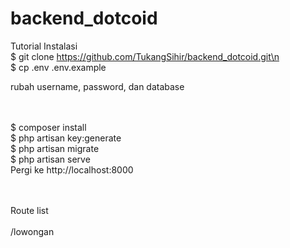 # backend_dotcoid
Tutorial Instalasi<br>
    $ git clone https://github.com/TukangSihir/backend_dotcoid.git\n<br>
    $ cp .env .env.example<br>
        <p>rubah username, password, dan database</p><br>        
    $ composer install<br>
    $ php artisan key:generate<br>
    $ php artisan migrate<br>
    $ php artisan serve<br>
    Pergi ke http://localhost:8000<br>
    
<br>
<br>
Route list<br>
<br>
/lowongan

